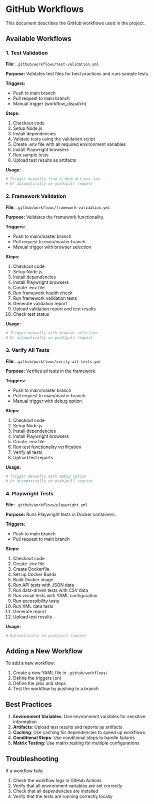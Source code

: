 <!-- Source: /Users/mzahirudeen/playwright-framework-dev/docs-backup/consolidated-docs/docs-maintenance-GITHUB_WORKFLOWS.md -->

<!-- Source: /Users/mzahirudeen/playwright-framework/docs/maintenance/GITHUB_WORKFLOWS.md -->

# GitHub Workflows

This document describes the GitHub workflows used in the project.

## Available Workflows

### 1. Test Validation

**File:** `.github/workflows/test-validation.yml`

**Purpose:** Validates test files for best practices and runs sample tests.

**Triggers:**
- Push to main branch
- Pull request to main branch
- Manual trigger (workflow_dispatch)

**Steps:**
1. Checkout code
2. Setup Node.js
3. Install dependencies
4. Validate tests using the validation script
5. Create .env file with all required environment variables
6. Install Playwright browsers
7. Run sample tests
8. Upload test results as artifacts

**Usage:**
```bash
# Trigger manually from GitHub Actions tab
# Or automatically on push/pull request
```

### 2. Framework Validation

**File:** `.github/workflows/framework-validation.yml`

**Purpose:** Validates the framework functionality.

**Triggers:**
- Push to main/master branch
- Pull request to main/master branch
- Manual trigger with browser selection

**Steps:**
1. Checkout code
2. Setup Node.js
3. Install dependencies
4. Install Playwright browsers
5. Create .env file
6. Run framework health check
7. Run framework validation tests
8. Generate validation report
9. Upload validation report and test results
10. Check test status

**Usage:**
```bash
# Trigger manually with browser selection
# Or automatically on push/pull request
```

### 3. Verify All Tests

**File:** `.github/workflows/verify-all-tests.yml`

**Purpose:** Verifies all tests in the framework.

**Triggers:**
- Push to main/master branch
- Pull request to main/master branch
- Manual trigger with debug option

**Steps:**
1. Checkout code
2. Setup Node.js
3. Install dependencies
4. Install Playwright browsers
5. Create .env file
6. Run test functionality verification
7. Verify all tests
8. Upload test reports

**Usage:**
```bash
# Trigger manually with debug option
# Or automatically on push/pull request
```

### 4. Playwright Tests

**File:** `.github/workflows/playwright.yml`

**Purpose:** Runs Playwright tests in Docker containers.

**Triggers:**
- Push to main branch
- Pull request to main branch

**Steps:**
1. Checkout code
2. Create .env file
3. Create Dockerfile
4. Set up Docker Buildx
5. Build Docker image
6. Run API tests with JSON data
7. Run data-driven tests with CSV data
8. Run visual tests with YAML configuration
9. Run accessibility tests
10. Run XML data tests
11. Generate report
12. Upload test results

**Usage:**
```bash
# Automatically on push/pull request
```

## Adding a New Workflow

To add a new workflow:

1. Create a new YAML file in `.github/workflows/`
2. Define the triggers (on)
3. Define the jobs and steps
4. Test the workflow by pushing to a branch

## Best Practices

1. **Environment Variables**: Use environment variables for sensitive information
2. **Artifacts**: Upload test results and reports as artifacts
3. **Caching**: Use caching for dependencies to speed up workflows
4. **Conditional Steps**: Use conditional steps to handle failures
5. **Matrix Testing**: Use matrix testing for multiple configurations

## Troubleshooting

If a workflow fails:

1. Check the workflow logs in GitHub Actions
2. Verify that all environment variables are set correctly
3. Check that all dependencies are installed
4. Verify that the tests are running correctly locally